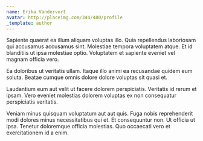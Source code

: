 ```yaml
---
name: Erika Vandervort
avatar: http://placeimg.com/344/480/profile
_template: author
---
```

Sapiente quaerat ea illum aliquam voluptas illo. Quia repellendus laboriosam qui accusamus accusamus sint. Molestiae tempora voluptatem atque. Et id blanditiis ut ipsa molestiae optio. Voluptatem et sapiente eveniet vel magnam officia vero.
  
Ea doloribus ut veritatis ullam. Itaque illo animi ea recusandae quidem eum soluta. Beatae cumque omnis dolore dolore voluptas sit quasi et.
  
Laudantium eum aut velit ut facere dolorem perspiciatis. Veritatis id rerum et ipsam. Vero eveniet molestias dolorem voluptas ex non consequatur perspiciatis veritatis.
  
Veniam minus quisquam voluptatum aut aut quis. Fuga nobis reprehenderit modi dolores minus necessitatibus qui et. Et consequuntur non. Ut officia ut ipsa. Tenetur doloremque officia molestias. Quo occaecati vero et exercitationem id a enim.
